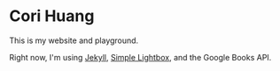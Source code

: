 # Cori Huang
This is my website and playground.

Right now, I'm using [Jekyll](https://www.jekyllrb.com), [Simple Lightbox](https://dbrekalo.github.io/simpleLightbox/), and the Google Books API.